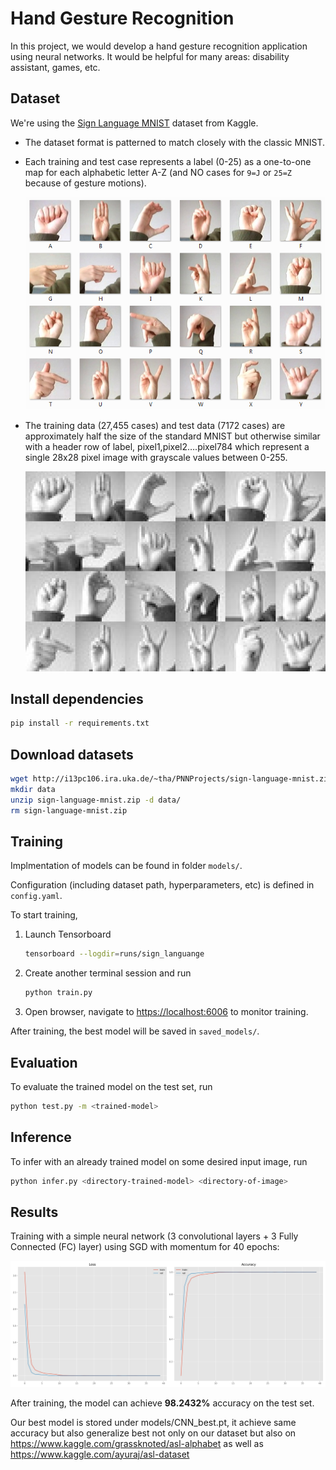 # Hand Gesture Recognition

In this project, we would develop a hand gesture recognition application using neural networks. It would be helpful for many areas: disability assistant, games, etc.

## Dataset

We're using the [Sign Language MNIST](https://www.kaggle.com/datamunge/sign-language-mnist) dataset from Kaggle.

- The dataset format is patterned to match closely with the classic MNIST.

- Each training and test case represents a label (0-25) as a one-to-one map for each alphabetic letter A-Z (and NO cases for `9=J` or `25=Z` because of gesture motions).

  <img src="./assets/amer_sign2.png" alt="American Sign language" style="zoom:80%;" />

- The training data (27,455 cases) and test data (7172 cases) are approximately half the size of the standard MNIST but otherwise similar with a header row of label, pixel1,pixel2….pixel784 which represent a single 28x28 pixel image with grayscale values between 0-255.

  ![American Sign language grayscale](./assets/amer_sign3.png)

## Install dependencies

```bash
pip install -r requirements.txt
```

## Download datasets

```bash
wget http://i13pc106.ira.uka.de/~tha/PNNProjects/sign-language-mnist.zip
mkdir data
unzip sign-language-mnist.zip -d data/
rm sign-language-mnist.zip
```

## Training

Implmentation of models can be found in folder `models/`.

Configuration (including dataset path, hyperparameters, etc) is defined in `config.yaml`.

To start training, 

1. Launch Tensorboard

   ```bash
   tensorboard --logdir=runs/sign_languange
   ```

2. Create another terminal session and run

   ```bash
   python train.py
   ```

3. Open browser, navigate to [https://localhost:6006](https://localhost:6006/) to monitor training.

After training, the best model will be saved in `saved_models/`.

## Evaluation

To evaluate the trained model on the test set, run

```bash
python test.py -m <trained-model>
```

## Inference 

To infer with an already trained model on some desired input image, run 
```bash
python infer.py <directory-trained-model> <directory-of-image>
```


## Results

Training with a simple neural network (3 convolutional layers + 3 Fully Connected (FC) layer) using SGD with momentum for 40 epochs:

![loss_acc_plot](assets/loss_acc_plot.png)

After training, the model can achieve **98.2432%** accuracy on the test set. 

Our best model is stored under models/CNN_best.pt, it achieve same accuracy but also generalize best not only on our dataset but also on https://www.kaggle.com/grassknoted/asl-alphabet as well as https://www.kaggle.com/ayuraj/asl-dataset
